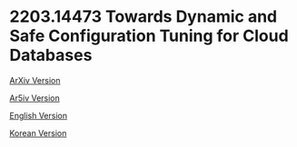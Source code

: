 # 2203.14473 Towards Dynamic and Safe Configuration Tuning for Cloud Databases

[ArXiv Version](https://arxiv.org/abs/2203.14473)

[Ar5iv Version](https://ar5iv.org/abs/2203.14473)

[English Version](https://raw.githack.com/kh-kim/arxiv-translator/master/papers/2203.14473/paper.en.html)

[Korean Version](https://raw.githack.com/kh-kim/arxiv-translator/master/papers/2203.14473/paper.ko.html)